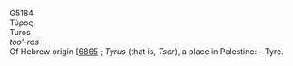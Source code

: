 <body>
  <p>G5184<br>  Τύρος  <br> Turos  <br><i>too‘-ros </i><br>Of Hebrew origin [<a href="h6865.htm">6865</a> ; <i>Tyrus</i> (that is, <i>Tsor</i>), a place in Palestine: - Tyre.<br></p>
 </body>